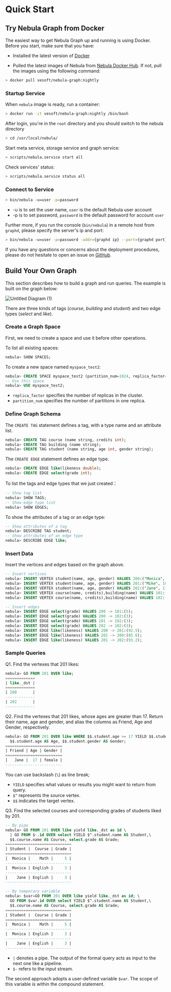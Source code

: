 # Quick Start

## Try Nebula Graph from Docker

The easiest way to get Nebula Graph up and running is using Docker. Before you start, make sure that you have:

* Installed the latest version of [Docker](https://docs.docker.com/)

* Pulled the latest images of Nebula from [Nebula Docker Hub](https://hub.docker.com/r/vesoft/nebula-graph). If not, pull the images using the following command:

```bash
> docker pull vesoft/nebula-graph:nightly
```

### Startup Service

When `nebula` image is ready, run a container:

```bash
> docker run -it vesoft/nebula-graph:nightly /bin/bash
```

After login, you're in the `root` directory and you should switch to the nebula directory

```bash
> cd /usr/local/nebula/
```

Start meta service, storage service and graph service:

```bash
> scripts/nebula.service start all
```

Check services' status:

```bash
> scripts/nebula.service status all
```

### Connect to Service

```bash
> bin/nebula -u=user -p=password
```

* -u is to set the user name, `user` is the default Nebula user account
* -p is to set password, `password` is the default password for account `user`

Further more, if you run the console (`bin/nebula`) in a remote host from `graphd`, please specify the server's ip and port:

```bash
> bin/nebula -u=user -p=password -addr={graphd ip} --port={graphd port}
```

If you have any questions or concerns about the deployment procedures, please do not hesitate to open an issue on [GitHub](https://github.com/vesoft-inc/nebula/issues).

## Build Your Own Graph

This section describes how to build a graph and run queries. The example is built on the graph below:

![Untitled Diagram (1)](https://user-images.githubusercontent.com/51590253/60649144-0774c980-9e74-11e9-86d6-bad1653e70ba.png)

There are three kinds of tags (_course_, _building_ and _student_) and two edge types (_select_ and _like_).

### Create a Graph Space

First, we need to create a space and use it before other operations.

To list all existing spaces:

```SQL
nebula> SHOW SPACES;
```

To create a new space named `myspace_test2`:

```SQL
nebula> CREATE SPACE myspace_test2 (partition_num=1024, replica_factor=1);
-- Use this space
nebula> USE myspace_test2;
```

* `replica_factor` specifies the number of replicas in the cluster.
* `partition_num` specifies the number of partitions in one replica.

### Define Graph Schema

The `CREATE TAG` statement defines a tag, with a type name and an attribute list.

```SQL
nebula> CREATE TAG course (name string, credits int);
nebula> CREATE TAG building (name string);
nebula> CREATE TAG student (name string, age int, gender string);
```

The `CREATE EDGE` statement defines an edge type.

```SQL
nebula> CREATE EDGE like(likeness double);
nebula> CREATE EDGE select(grade int);
```

To list the tags and edge types that we just created：

```SQL
-- Show tag list
nebula> SHOW TAGS;
-- Show edge type list
nebula> SHOW EDGES;
```

To show the attributes of a tag or an edge type:

```SQL
-- Show attributes of a tag
nebula> DESCRIBE TAG student;
-- Show attributes of an edge type
nebula> DESCRIBE EDGE like;
```

### Insert Data

Insert the vertices and edges based on the graph above.

```SQL
-- Insert vertices
nebula> INSERT VERTEX student(name, age, gender) VALUES 200:("Monica", 16, "female");
nebula> INSERT VERTEX student(name, age, gender) VALUES 201:("Mike", 18, "male");
nebula> INSERT VERTEX student(name, age, gender) VALUES 202:("Jane", 17, "female");
nebula> INSERT VERTEX course(name, credits),building(name) VALUES 101:("Math", 3, "No5");
nebula> INSERT VERTEX course(name, credits),building(name) VALUES 102:("English", 6, "No11");

-- Insert edges
nebula> INSERT EDGE select(grade) VALUES 200 -> 101:(5);
nebula> INSERT EDGE select(grade) VALUES 200 -> 102:(3);
nebula> INSERT EDGE select(grade) VALUES 201 -> 102:(3);
nebula> INSERT EDGE select(grade) VALUES 202 -> 102:(3);
nebula> INSERT EDGE like(likeness) VALUES 200 -> 201:(92.5);
nebula> INSERT EDGE like(likeness) VALUES 201 -> 200:(85.6);
nebula> INSERT EDGE like(likeness) VALUES 201 -> 202:(93.2);
```

### Sample Queries

Q1. Find the vertexes that 201 likes:

```SQL
nebula> GO FROM 201 OVER like;
=============
| like._dst |
=============
| 200       |
-------------
| 202       |
-------------
```

Q2. Find the vertexes that 201 likes, whose ages are greater than 17.
Return their name, age and gender, and alias the columns as Friend, Age and Gender, respectively.

```SQL
nebula> GO FROM 201 OVER like WHERE $$.student.age >= 17 YIELD $$.student.name AS Friend, \
  $$.student.age AS Age, $$.student.gender AS Gender;
=========================
| Friend | Age | Gender |
=========================
|   Jane |  17 | female |
-------------------------
```

You can use backslash (`\`) as line break;

* `YIELD` specifies what values or results you might want to return from query.
* `$^` represents the source vertex.
* `$$` indicates the target vertex.

Q3. Find the selected courses and corresponding grades of students liked by 201.

```SQL
-- By pipe
nebula> GO FROM 201 OVER like yield like._dst as id \
  | GO FROM $-.id OVER select YIELD $^.student.name AS Student,\
  $$.course.name AS Course, select.grade AS Grade;
=============================
| Student |  Course | Grade |
=============================
|  Monica |    Math |     5 |
-----------------------------
|  Monica | English |     3 |
-----------------------------
|    Jane | English |     3 |
-----------------------------

-- By temporary variable
nebula> $var=GO FROM 201 OVER like yield like._dst as id; \
  GO FROM $var.id OVER select YIELD $^.student.name AS Student,\
  $$.course.name AS Course, select.grade AS Grade;
=============================
| Student |  Course | Grade |
=============================
|  Monica |    Math |     5 |
-----------------------------
|  Monica | English |     3 |
-----------------------------
|    Jane | English |     3 |
-----------------------------
```

* `|` denotes a pipe. The output of the formal query acts as input to the next one like a pipeline.
* `$-` refers to the input stream.

The second approach adopts a user-defined variable `$var`. The scope of this variable is within the compound statement.
